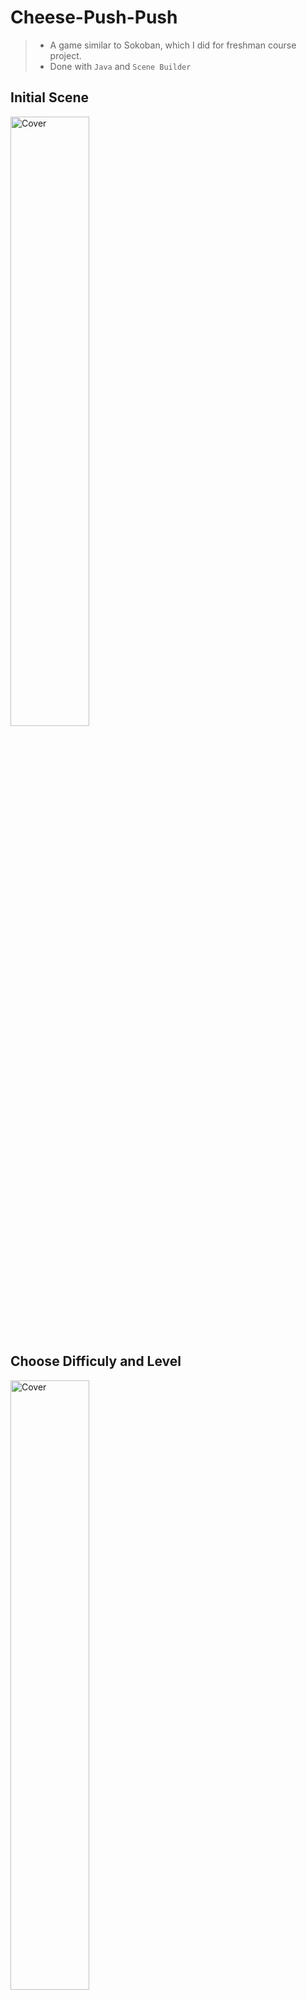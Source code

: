 # Cheese-Push-Push
> - A game similar to Sokoban, which I did for freshman course project. <br>
> - Done with `Java` and `Scene Builder`<br>
## Initial Scene <br>
<img src="https://github.com/hou47ee/Cheese-Push-Push/blob/main/cheese_push/1.jpg" alt="Cover" width="50%"/> <br>

## Choose Difficuly and Level <br>
<img src="https://github.com/hou47ee/Cheese-Push-Push/blob/main/cheese_push/2.jpg" alt="Cover" width="50%"/> <br>

<img src="https://github.com/hou47ee/Cheese-Push-Push/blob/main/cheese_push/3.jpg" alt="Cover" width="50%"/> <br>

> Easy: The maps are the easiest to be solved, and you will at least get 1 star even if you use a looooot of steps. <br>
>
> Gerneral: The maps are more difficult, and you will get zero star if you use more than a certain number of steps. <br>
>
> Hard: The maps are once more difficult, and there is a "Timer" added, if you can't solve it within the setting time, you lose. <br>
